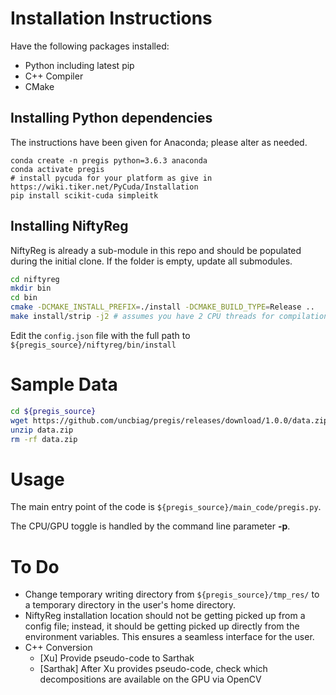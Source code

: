 # Installation Instructions

Have the following packages installed:

* Python including latest pip
* C++ Compiler
* CMake

## Installing Python dependencies

The instructions have been given for Anaconda; please alter as needed.

```
conda create -n pregis python=3.6.3 anaconda
conda activate pregis
# install pycuda for your platform as give in https://wiki.tiker.net/PyCuda/Installation
pip install scikit-cuda simpleitk
```

## Installing NiftyReg

NiftyReg is already a sub-module in this repo and should be populated during the initial clone. If the folder is empty, update all submodules.

```bash
cd niftyreg
mkdir bin
cd bin
cmake -DCMAKE_INSTALL_PREFIX=./install -DCMAKE_BUILD_TYPE=Release ..
make install/strip -j2 # assumes you have 2 CPU threads for compilation
```

Edit the `config.json` file with the full path to `${pregis_source}/niftyreg/bin/install`

# Sample Data

```bash
cd ${pregis_source}
wget https://github.com/uncbiag/pregis/releases/download/1.0.0/data.zip 
unzip data.zip
rm -rf data.zip
```

# Usage

The main entry point of the code is `${pregis_source}/main_code/pregis.py`.

The CPU/GPU toggle is handled by the command line parameter **-p**.

# To Do

* Change temporary writing directory from `${pregis_source}/tmp_res/` to a temporary directory in the user's home directory.
* NiftyReg installation location should not be getting picked up from a config file; instead, it should be getting picked up directly from the environment variables. This ensures a seamless interface for the user.
* C++ Conversion
  * [Xu] Provide pseudo-code to Sarthak
  * [Sarthak] After Xu provides pseudo-code, check which decompositions are available on the GPU via OpenCV
